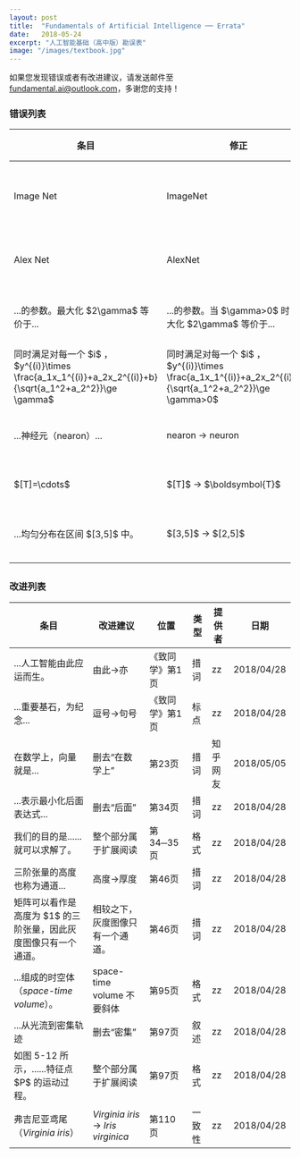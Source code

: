 ```yaml
---
layout: post
title:  "Fundamentals of Artificial Intelligence ── Errata"
date:   2018-05-24
excerpt: "人工智能基础（高中版）勘误表"
image: "/images/textbook.jpg"
---
```

<div class="box">
    <p>
    如果您发现错误或者有改进建议，请发送邮件至 <a href="mailto:fundamental.ai@outlook.com">fundamental.ai@outlook.com</a>，多谢您的支持！
    </p>
</div>

<h3>错误列表</h3>
<div class="table-wrapper">
    <table>
        <thead>
            <tr>
                <th>条目</th>
                <th>修正</th>
                <th>位置</th>
                <th>类型</th>
                <th>汇报者</th>
                <th>日期</th>
            </tr>
        </thead>
        <tbody>
            <tr>
                <td>Image Net</td>
                <td>ImageNet</td>
                <td>第9、52、53、54页</td>
                <td>专有名词</td>
                <td>zz</td>
                <td>2018/04/28</td>
            </tr>
            <tr>
                <td>Alex Net</td>
                <td>AlexNet</td>
                <td>第9、62页</td>
                <td>专有名词</td>
                <td>zz</td>
                <td>2018/04/28</td>
            </tr>
            <tr>
                <td>...的参数。最大化 $2\gamma$ 等价于...</td>
                <td>...的参数。当 $\gamma>0$ 时，最大化 $2\gamma$ 等价于...</td>
                <td>第34页</td>
                <td>技术错误</td>
                <td>Chaorui Yao</td>
                <td>2018/05/07</td>
            </tr>
            <tr>
                <td>同时满足对每一个 $i$ ，$y^{(i)}\times \frac{a_1x_1^{(i)}+a_2x_2^{(i)}+b}{\sqrt{a_1^2+a_2^2}}\ge \gamma$</td>
                <td>同时满足对每一个 $i$ ，$y^{(i)}\times \frac{a_1x_1^{(i)}+a_2x_2^{(i)}+b}{\sqrt{a_1^2+a_2^2}}\ge \gamma>0$</td>
                <td>第34页</td>
                <td>技术错误</td>
                <td>Chaorui Yao</td>
                <td>2018/05/07</td>
            </tr>
            <tr>
                <td>...神经元（nearon）...</td>
                <td>nearon -> neuron</td>
                <td>第59页</td>
                <td>专有名词</td>
                <td>zz</td>
                <td>2018/04/28</td>
            </tr>
            <tr>
                <td>$[T]=\cdots$</td>
                <td>$[T]$ -> $\boldsymbol{T}$</td>
                <td>第130页</td>
                <td>格式</td>
                <td>zz</td>
                <td>2018/04/28</td>
            </tr>
            <tr>
                <td>...均匀分布在区间 $[3,5]$ 中。</td>
                <td>$[3,5]$ -> $[2,5]$</td>
                <td>第130页</td>
                <td>排印错误</td>
                <td>Dan Zhou</td>
                <td>2018/05/07</td>
            </tr>
        </tbody>
        <tfoot>
            <tr>
                <td colspan="2"></td>
                <td></td>
            </tr>
        </tfoot>
    </table>
</div>

<h3>改进列表</h3>
<div class="table-wrapper">
    <table>
        <thead>
            <tr>
                <th>条目</th>
                <th>改进建议</th>
                <th>位置</th>
                <th>类型</th>
                <th>提供者</th>
                <th>日期</th>
            </tr>
        </thead>
        <tbody>
            <tr>
                <td>...人工智能由此应运而生。</td>
                <td>由此->亦</td>
                <td>《致同学》第1页</td>
                <td>措词</td>
                <td>zz</td>
                <td>2018/04/28</td>
            </tr>
            <tr>
                <td>...重要基石，为纪念...</td>
                <td>逗号->句号</td>
                <td>《致同学》第1页</td>
                <td>标点</td>
                <td>zz</td>
                <td>2018/04/28</td>
            </tr>
            <tr>
                <td>在数学上，向量就是...</td>
                <td>删去“在数学上”</td>
                <td>第23页</td>
                <td>措词</td>
                <td>知乎网友</td>
                <td>2018/05/05</td>
            </tr>
            <tr>
                <td>...表示最小化后面表达式...</td>
                <td>删去“后面”</td>
                <td>第34页</td>
                <td>措词</td>
                <td>zz</td>
                <td>2018/04/28</td>
            </tr>
            <tr>
                <td>我们的目的是......就可以求解了。</td>
                <td>整个部分属于扩展阅读</td>
                <td>第34─35页</td>
                <td>格式</td>
                <td>zz</td>
                <td>2018/04/28</td>
            </tr>
            <tr>
                <td>三阶张量的高度也称为通道...</td>
                <td>高度->厚度</td>
                <td>第46页</td>
                <td>措词</td>
                <td>zz</td>
                <td>2018/04/28</td>
            </tr>
            <tr>
                <td>矩阵可以看作是高度为 $1$ 的三阶张量，因此灰度图像只有一个通道。</td>
                <td>相较之下，灰度图像只有一个通道。</td>
                <td>第46页</td>
                <td>措词</td>
                <td>zz</td>
                <td>2018/04/28</td>
            </tr>
            <tr>
                <td>...组成的时空体（<i>space-time volume</i>）。</td>
                <td>space-time volume 不要斜体</td>
                <td>第95页</td>
                <td>格式</td>
                <td>zz</td>
                <td>2018/04/28</td>
            </tr>
            <tr>
                <td>...从光流到密集轨迹</td>
                <td>删去“密集”</td>
                <td>第97页</td>
                <td>叙述</td>
                <td>zz</td>
                <td>2018/04/28</td>
            </tr>
            <tr>
                <td>如图 5-12 所示，......特征点 $P$ 的运动过程。</td>
                <td>整个部分属于扩展阅读</td>
                <td>第97页</td>
                <td>格式</td>
                <td>zz</td>
                <td>2018/04/28</td>
            </tr>
            <tr>
                <td>弗吉尼亚鸢尾（<i>Virginia iris</i>）</td>
                <td><i>Virginia iris</i> -> <i>Iris virginica</i></td>
                <td>第110页</td>
                <td>一致性</td>
                <td>zz</td>
                <td>2018/04/28</td>
            </tr>
        </tbody>
        <tfoot>
            <tr>
                <td colspan="5"></td>
            </tr>
        </tfoot>
    </table>
</div>
